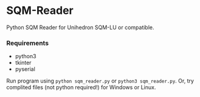 # SQM-Reader
Python SQM Reader for Unihedron SQM-LU or compatible.

### Requirements
* python3
* tkinter
* pyserial

Run program using ``python sqm_reader.py`` or ``python3 sqm_reader.py``. Or, try complited files (not python required!) for Windows or Linux.
